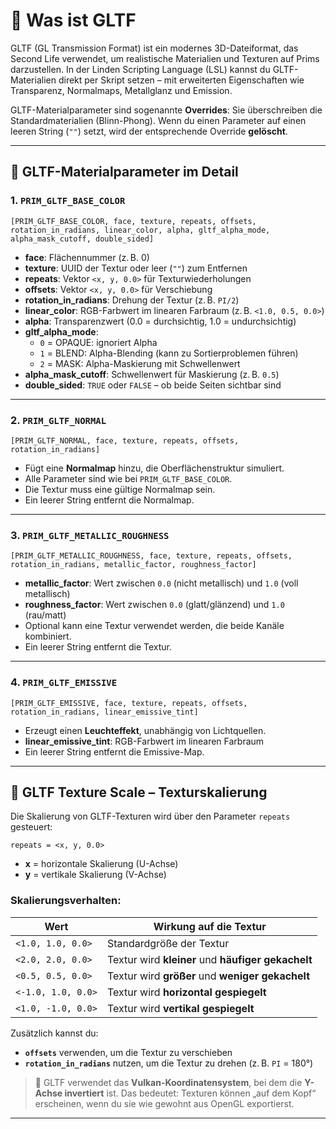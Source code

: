 # 🧠 Was ist GLTF

GLTF (GL Transmission Format) ist ein modernes 3D-Dateiformat, das Second Life verwendet, um realistische Materialien und Texturen auf Prims darzustellen. In der Linden Scripting Language (LSL) kannst du GLTF-Materialien direkt per Skript setzen – mit erweiterten Eigenschaften wie Transparenz, Normalmaps, Metallglanz und Emission.

GLTF-Materialparameter sind sogenannte **Overrides**: Sie überschreiben die Standardmaterialien (Blinn-Phong). Wenn du einen Parameter auf einen leeren String (`""`) setzt, wird der entsprechende Override **gelöscht**.

---

## 🔧 GLTF-Materialparameter im Detail

### 1. `PRIM_GLTF_BASE_COLOR`

```lsl
[PRIM_GLTF_BASE_COLOR, face, texture, repeats, offsets, rotation_in_radians, linear_color, alpha, gltf_alpha_mode, alpha_mask_cutoff, double_sided]
```

- **face**: Flächennummer (z. B. 0)
- **texture**: UUID der Textur oder leer (`""`) zum Entfernen
- **repeats**: Vektor `<x, y, 0.0>` für Texturwiederholungen
- **offsets**: Vektor `<x, y, 0.0>` für Verschiebung
- **rotation_in_radians**: Drehung der Textur (z. B. `PI/2`)
- **linear_color**: RGB-Farbwert im linearen Farbraum (z. B. `<1.0, 0.5, 0.0>`)
- **alpha**: Transparenzwert (0.0 = durchsichtig, 1.0 = undurchsichtig)
- **gltf_alpha_mode**:
  - `0` = OPAQUE: ignoriert Alpha
  - `1` = BLEND: Alpha-Blending (kann zu Sortierproblemen führen)
  - `2` = MASK: Alpha-Maskierung mit Schwellenwert
- **alpha_mask_cutoff**: Schwellenwert für Maskierung (z. B. `0.5`)
- **double_sided**: `TRUE` oder `FALSE` – ob beide Seiten sichtbar sind

---

### 2. `PRIM_GLTF_NORMAL`

```lsl
[PRIM_GLTF_NORMAL, face, texture, repeats, offsets, rotation_in_radians]
```

- Fügt eine **Normalmap** hinzu, die Oberflächenstruktur simuliert.
- Alle Parameter sind wie bei `PRIM_GLTF_BASE_COLOR`.
- Die Textur muss eine gültige Normalmap sein.
- Ein leerer String entfernt die Normalmap.

---

### 3. `PRIM_GLTF_METALLIC_ROUGHNESS`

```lsl
[PRIM_GLTF_METALLIC_ROUGHNESS, face, texture, repeats, offsets, rotation_in_radians, metallic_factor, roughness_factor]
```

- **metallic_factor**: Wert zwischen `0.0` (nicht metallisch) und `1.0` (voll metallisch)
- **roughness_factor**: Wert zwischen `0.0` (glatt/glänzend) und `1.0` (rau/matt)
- Optional kann eine Textur verwendet werden, die beide Kanäle kombiniert.
- Ein leerer String entfernt die Textur.

---

### 4. `PRIM_GLTF_EMISSIVE`

```lsl
[PRIM_GLTF_EMISSIVE, face, texture, repeats, offsets, rotation_in_radians, linear_emissive_tint]
```

- Erzeugt einen **Leuchteffekt**, unabhängig von Lichtquellen.
- **linear_emissive_tint**: RGB-Farbwert im linearen Farbraum
- Ein leerer String entfernt die Emissive-Map.

---

## 🎯 GLTF Texture Scale – Texturskalierung

Die Skalierung von GLTF-Texturen wird über den Parameter `repeats` gesteuert:

```lsl
repeats = <x, y, 0.0>
```

- **x** = horizontale Skalierung (U-Achse)
- **y** = vertikale Skalierung (V-Achse)

### Skalierungsverhalten:

| Wert                | Wirkung auf die Textur                         |
|---------------------|------------------------------------------------|
| `<1.0, 1.0, 0.0>`   | Standardgröße der Textur                       |
| `<2.0, 2.0, 0.0>`   | Textur wird **kleiner** und **häufiger gekachelt** |
| `<0.5, 0.5, 0.0>`   | Textur wird **größer** und **weniger gekachelt** |
| `<-1.0, 1.0, 0.0>`  | Textur wird **horizontal gespiegelt**         |
| `<1.0, -1.0, 0.0>`  | Textur wird **vertikal gespiegelt**           |

Zusätzlich kannst du:

- **`offsets`** verwenden, um die Textur zu verschieben
- **`rotation_in_radians`** nutzen, um die Textur zu drehen (z. B. `PI` = 180°)

> 📌 GLTF verwendet das **Vulkan-Koordinatensystem**, bei dem die **Y-Achse invertiert** ist. Das bedeutet: Texturen können „auf dem Kopf“ erscheinen, wenn du sie wie gewohnt aus OpenGL exportierst.

---
